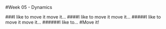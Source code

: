 #Week 05 - Dynamics

###I like to move it move it...
####I like to move it move it...
#####I like to move it move it...
######I like to...
#Move it!

